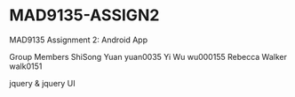 MAD9135-ASSIGN2
===============

MAD9135 Assignment 2: Android App

Group Members
ShiSong Yuan yuan0035
Yi Wu wu000155
Rebecca Walker walk0151

jquery & jquery UI